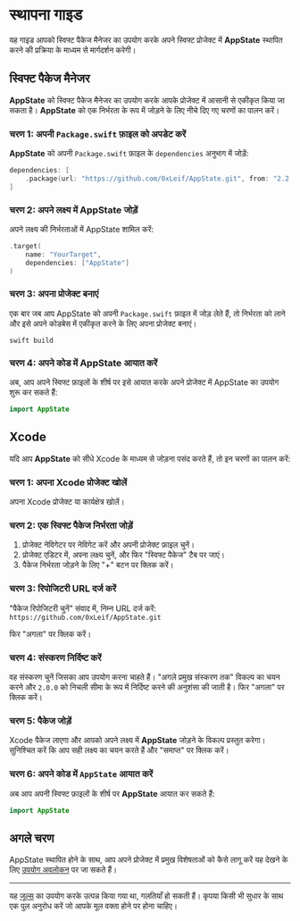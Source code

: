 # स्थापना गाइड

यह गाइड आपको स्विफ्ट पैकेज मैनेजर का उपयोग करके अपने स्विफ्ट प्रोजेक्ट में **AppState** स्थापित करने की प्रक्रिया के माध्यम से मार्गदर्शन करेगी।

## स्विफ्ट पैकेज मैनेजर

**AppState** को स्विफ्ट पैकेज मैनेजर का उपयोग करके आपके प्रोजेक्ट में आसानी से एकीकृत किया जा सकता है। **AppState** को एक निर्भरता के रूप में जोड़ने के लिए नीचे दिए गए चरणों का पालन करें।

### चरण 1: अपनी `Package.swift` फ़ाइल को अपडेट करें

**AppState** को अपनी `Package.swift` फ़ाइल के `dependencies` अनुभाग में जोड़ें:

```swift
dependencies: [
    .package(url: "https://github.com/0xLeif/AppState.git", from: "2.2.0")
]
```

### चरण 2: अपने लक्ष्य में AppState जोड़ें

अपने लक्ष्य की निर्भरताओं में AppState शामिल करें:

```swift
.target(
    name: "YourTarget",
    dependencies: ["AppState"]
)
```

### चरण 3: अपना प्रोजेक्ट बनाएं

एक बार जब आप AppState को अपनी `Package.swift` फ़ाइल में जोड़ लेते हैं, तो निर्भरता को लाने और इसे अपने कोडबेस में एकीकृत करने के लिए अपना प्रोजेक्ट बनाएं।

```
swift build
```

### चरण 4: अपने कोड में AppState आयात करें

अब, आप अपने स्विफ्ट फ़ाइलों के शीर्ष पर इसे आयात करके अपने प्रोजेक्ट में AppState का उपयोग शुरू कर सकते हैं:

```swift
import AppState
```

## Xcode

यदि आप **AppState** को सीधे Xcode के माध्यम से जोड़ना पसंद करते हैं, तो इन चरणों का पालन करें:

### चरण 1: अपना Xcode प्रोजेक्ट खोलें

अपना Xcode प्रोजेक्ट या कार्यक्षेत्र खोलें।

### चरण 2: एक स्विफ्ट पैकेज निर्भरता जोड़ें

1. प्रोजेक्ट नेविगेटर पर नेविगेट करें और अपनी प्रोजेक्ट फ़ाइल चुनें।
2. प्रोजेक्ट एडिटर में, अपना लक्ष्य चुनें, और फिर "स्विफ्ट पैकेज" टैब पर जाएं।
3. पैकेज निर्भरता जोड़ने के लिए "+" बटन पर क्लिक करें।

### चरण 3: रिपोजिटरी URL दर्ज करें

"पैकेज रिपोजिटरी चुनें" संवाद में, निम्न URL दर्ज करें: `https://github.com/0xLeif/AppState.git`

फिर "अगला" पर क्लिक करें।

### चरण 4: संस्करण निर्दिष्ट करें

वह संस्करण चुनें जिसका आप उपयोग करना चाहते हैं। "अगले प्रमुख संस्करण तक" विकल्प का चयन करने और `2.0.0` को निचली सीमा के रूप में निर्दिष्ट करने की अनुशंसा की जाती है। फिर "अगला" पर क्लिक करें।

### चरण 5: पैकेज जोड़ें

Xcode पैकेज लाएगा और आपको अपने लक्ष्य में **AppState** जोड़ने के विकल्प प्रस्तुत करेगा। सुनिश्चित करें कि आप सही लक्ष्य का चयन करते हैं और "समाप्त" पर क्लिक करें।

### चरण 6: अपने कोड में `AppState` आयात करें

अब आप अपनी स्विफ्ट फ़ाइलों के शीर्ष पर **AppState** आयात कर सकते हैं:

```swift
import AppState
```

## अगले चरण

AppState स्थापित होने के साथ, आप अपने प्रोजेक्ट में प्रमुख विशेषताओं को कैसे लागू करें यह देखने के लिए [उपयोग अवलोकन](usage-overview.md) पर जा सकते हैं।

---
यह [जूल्स](https://jules.google) का उपयोग करके उत्पन्न किया गया था, गलतियाँ हो सकती हैं। कृपया किसी भी सुधार के साथ एक पुल अनुरोध करें जो आपके मूल वक्ता होने पर होना चाहिए।
